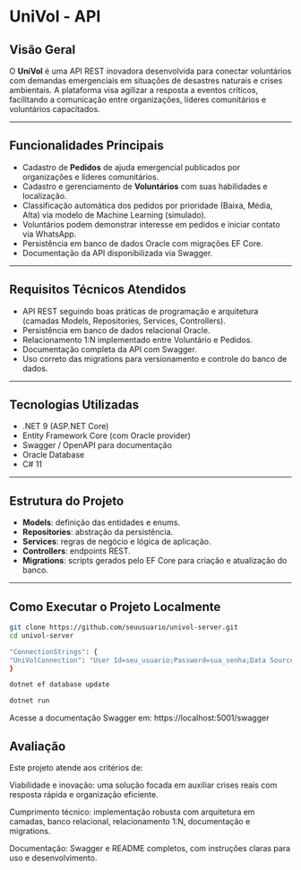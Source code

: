 # UniVol - API

## Visão Geral

O **UniVol** é uma API REST inovadora desenvolvida para conectar voluntários com demandas emergenciais em situações de desastres naturais e crises ambientais. A plataforma visa agilizar a resposta a eventos críticos, facilitando a comunicação entre organizações, líderes comunitários e voluntários capacitados.

---

## Funcionalidades Principais

- Cadastro de **Pedidos** de ajuda emergencial publicados por organizações e líderes comunitários.
- Cadastro e gerenciamento de **Voluntários** com suas habilidades e localização.
- Classificação automática dos pedidos por prioridade (Baixa, Média, Alta) via modelo de Machine Learning (simulado).
- Voluntários podem demonstrar interesse em pedidos e iniciar contato via WhatsApp.
- Persistência em banco de dados Oracle com migrações EF Core.
- Documentação da API disponibilizada via Swagger.

---

## Requisitos Técnicos Atendidos

- API REST seguindo boas práticas de programação e arquitetura (camadas Models, Repositories, Services, Controllers).
- Persistência em banco de dados relacional Oracle.
- Relacionamento 1:N implementado entre Voluntário e Pedidos.
- Documentação completa da API com Swagger.
- Uso correto das migrations para versionamento e controle do banco de dados.

---

## Tecnologias Utilizadas

- .NET 9 (ASP.NET Core)
- Entity Framework Core (com Oracle provider)
- Swagger / OpenAPI para documentação
- Oracle Database
- C# 11

---

## Estrutura do Projeto

- **Models**: definição das entidades e enums.
- **Repositories**: abstração da persistência.
- **Services**: regras de negócio e lógica de aplicação.
- **Controllers**: endpoints REST.
- **Migrations**: scripts gerados pelo EF Core para criação e atualização do banco.

---

## Como Executar o Projeto Localmente

   ```bash
   git clone https://github.com/seuusuario/univol-server.git
   cd univol-server

"ConnectionStrings": {
  "UniVolConnection": "User Id=seu_usuario;Password=sua_senha;Data Source=seu_data_source"
}

dotnet ef database update

dotnet run

````
Acesse a documentação Swagger em: https://localhost:5001/swagger





## Avaliação
Este projeto atende aos critérios de:

Viabilidade e inovação: uma solução focada em auxiliar crises reais com resposta rápida e organização eficiente.

Cumprimento técnico: implementação robusta com arquitetura em camadas, banco relacional, relacionamento 1:N, documentação e migrations.

Documentação: Swagger e README completos, com instruções claras para uso e desenvolvimento.
